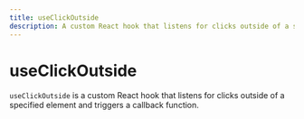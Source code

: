 ```yaml
---
title: useClickOutside
description: A custom React hook that listens for clicks outside of a specified element and triggers a callback function.
---
```


# useClickOutside
`useClickOutside` is a custom React hook that listens for clicks outside of a specified element and triggers a callback function.